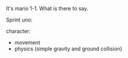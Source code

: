 It's mario 1-1. What is there to say.Sprint uno:character:  - movement  - physics (simple gravity and ground collision)